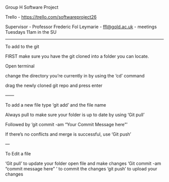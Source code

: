 Group H Software Project

Trello - https://trello.com/softwareproject26

Supervisor - Professor Frederic Fol Leymarie - ffl@gold.ac.uk - meetings Tuesdays 11am in the SU 

--- 


To add to the git 

FIRST make sure you have the git cloned into a folder you can locate.

Open terminal

change the directory you’re currently in by using the ‘cd’ command 

drag the newly cloned git repo and press enter 

——

To add a new file type ‘git add’ and the file name 
 
Always pull to make sure your folder is up to date by using ‘Git pull’

Followed by ‘git commit -am “Your Commit Message here”’

If there’s no conflicts and merge is successful, use ‘Git push’

— 

To Edit a file 

‘Git pull’ to update your folder 
open file and make changes 
‘Git commit -am “commit message here” ‘ to commit the changes 
‘git push’ to upload your changes 



